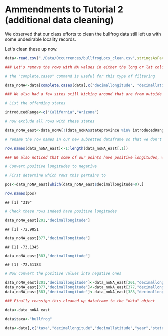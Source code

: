 Ammendments to Tutorial 2 (additional data cleaning)
================

We observed that our class efforts to clean the bullfrog data still left us with some undesirable locality records.

Let's clean these up now.

``` r
data<-read.csv("./Data/Occurrences/bullfrogLocs_clean.csv",stringsAsFactors=FALSE,header=TRUE)

### Let's remove the rows with NA values in either the long or lat columns

# the "complete.cases" command is useful for this type of filtering

data_noNA<-data[complete.cases(data[,c("decimallongitude", "decimallatitude")]),]

### We also had a few sites still kicking around that are from outside of our species' native range. Let's remove these.

# List the offending states

introducedRange<-c("California","Arizona")

# now exclude all rows with these states

data_noNA_east<-data_noNA[!(data_noNA$stateprovince %in% introducedRange),]

# rename the row names in our new subsetted dataframe so that we don't confuse R (or ourselves) in future steps

row.names(data_noNA_east)<-1:length(data_noNA_east[,1])

### We also noticed that some of our points have positive longitudes, which places them in Europe/Asia somewhere. However, a quick look at those rows suggests they really are from North America, given the stateprovince column. 

# Convert positive longitudes to negative

# First determine which rows this pertains to

pos<-data_noNA_east[which(data_noNA_east$decimallongitude>0),]

row.names(pos)
```

    ## [1] "319"

``` r
# Check these rows indeed have positive longitudes

data_noNA_east[201,"decimallongitude"]
```

    ## [1] -72.9851

``` r
data_noNA_east[377,"decimallongitude"]
```

    ## [1] -73.1345

``` r
data_noNA_east[383,"decimallongitude"]
```

    ## [1] -72.51183

``` r
# Now convert the positive values into negative ones

data_noNA_east[201,"decimallongitude"]<-data_noNA_east[201,"decimallongitude"]*-1
data_noNA_east[377,"decimallongitude"]<-data_noNA_east[377,"decimallongitude"]*-1
data_noNA_east[383,"decimallongitude"]<-data_noNA_east[383,"decimallongitude"]*-1

### Finally reassign this cleaned up dataframe to the "data" object

data<-data_noNA_east

data$taxa<-"bullfrog"

data<-data[,c("taxa","decimallongitude","decimallatitude","year","stateprovince")]
```
